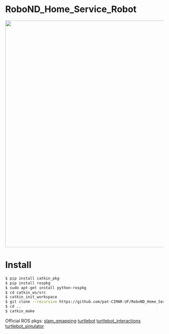 # RoboND_Home_Service_Robot
<p align="center">
    <img src="image/demo2.gif" width="720px" alt=""/>
</p>

# Install

```bash
$ pip install catkin_pkg
$ pip install rospkg
$ sudo apt-get install python-rospkg
$ cd catkin_ws/src
$ catkin_init_workspace
$ git clone --recursive https://github.com/pat-CIMAR-UF/RoboND_Home_Service_Robot.git
$ cd ..
$ catkin_make
```

Official ROS pkgs:
[slam_gmapping](https://github.com/ros-perception/slam_gmapping.git)
[turtlebot](https://github.com/turtlebot/turtlebot.git)
[turtlebot_interactions](https://github.com/turtlebot/turtlebot_interactions.git)
[turtlebot_simulator](https://github.com/turtlebot/turtlebot_simulator.git)


